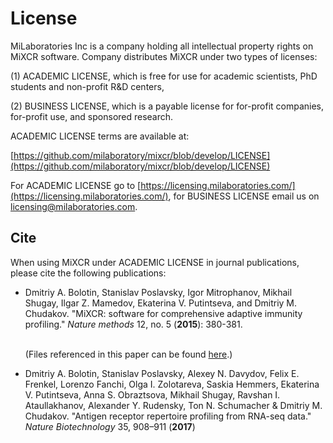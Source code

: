 # License

MiLaboratories Inc is a company holding all intellectual property rights on MiXCR software. Company distributes MiXCR under two types of licenses:

(1) ACADEMIC LICENSE, which is free for use for academic scientists, PhD students and non-profit R&D centers,

(2) BUSINESS LICENSE, which is a payable license for for-profit companies, for-profit use, and sponsored research.

ACADEMIC LICENSE terms are available at:

[https://github.com/milaboratory/mixcr/blob/develop/LICENSE](https://github.com/milaboratory/mixcr/blob/develop/LICENSE) 

For ACADEMIC LICENSE go to [https://licensing.milaboratories.com/](https://licensing.milaboratories.com/), for BUSINESS LICENSE email us on [licensing@milaboratories.com](mailto:licensing@milaboratories.com).


## Cite 

When using MiXCR under ACADEMIC LICENSE in journal publications, please cite the following publications:

* Dmitriy A. Bolotin, Stanislav Poslavsky, Igor Mitrophanov, Mikhail Shugay, Ilgar Z. Mamedov, Ekaterina V. Putintseva, and Dmitriy M. Chudakov. "MiXCR: software for comprehensive adaptive immunity profiling." *Nature methods* 12, no. 5 (**2015**): 380-381.

  \
  (Files referenced in this paper can be found [here](https://github.com/milaboratory/mixcr/blob/develop/doc/paper/paperAttachments.md).)



* Dmitriy A. Bolotin, Stanislav Poslavsky, Alexey N. Davydov, Felix E. Frenkel, Lorenzo Fanchi, Olga I. Zolotareva, Saskia Hemmers, Ekaterina V. Putintseva, Anna S. Obraztsova, Mikhail Shugay, Ravshan I. Ataullakhanov, Alexander Y. Rudensky, Ton N. Schumacher & Dmitriy M. Chudakov. "Antigen receptor repertoire profiling from RNA-seq data." *Nature Biotechnology* 35, 908–911 (**2017**)


